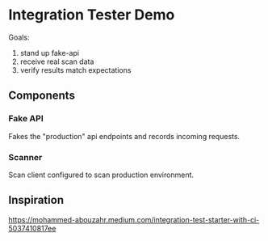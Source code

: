 # Integration Tester Demo

Goals:

1. stand up fake-api
2. receive real scan data
3. verify results match expectations

## Components

### Fake API

Fakes the "production" api endpoints and records incoming requests.

### Scanner

Scan client configured to scan production environment.


## Inspiration

<https://mohammed-abouzahr.medium.com/integration-test-starter-with-ci-5037410817ee>
